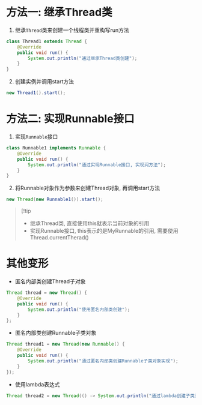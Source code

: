 # 方法一: 继承Thread类
1) 继承`Thread`类来创建一个线程类并重构写run方法
```java
class Thread1 extends Thread {  
    @Override  
    public void run() {  
        System.out.println("通过继承Thread类创建");  
    }  
}
```
2) 创建实例并调用start方法
```java
new Thread1().start();
```
# 方法二: 实现Runnable接口
1) 实现`Runnable`接口
```java
class Runnable1 implements Runnable {  
    @Override  
    public void run() {  
        System.out.println("通过实现Runnable接口, 实现润方法");  
    }  
}
```
2) 将Runnable对象作为参数来创建Thread对象, 再调用start方法
```java
new Thread(new Runnable1()).start();
```

> [!tip
> - 继承Thread类, 直接使用this就表示当前对象的引用
> - 实现Runnable接口, this表示的是MyRunnable的引用, 需要使用Thread.currentTherad()

# 其他变形
- 匿名内部类创建Thread子对象
```java
Thread thread = new Thread() {  
    @Override  
    public void run() {  
        System.out.println("使用匿名内部类创建");  
    }  
};
```
- 匿名内部类创建Runnable子类对象
```java
Thread thread1 = new Thread(new Runnable() {  
    @Override  
    public void run() {  
        System.out.println("通过匿名内部类创建Runnable子类对象实现");  
    }  
});
```
- 使用lambda表达式
```java
Thread thread2 = new Thread(() -> System.out.println("通过lambda创建子类对象实现"));
```
